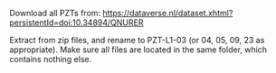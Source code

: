 Download all PZTs from: 
https://dataverse.nl/dataset.xhtml?persistentId=doi:10.34894/QNURER

Extract from zip files, and rename to PZT-L1-03 (or 04, 05, 09, 23 as appropriate).
Make sure all files are located in the same folder, which contains nothing else.